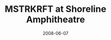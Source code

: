 ---
date: '2008-06-07'
artist: MSTRKRFT
festival: Live 105's BFD
venue: Shoreline Amphitheatre
city: Mountain View
state: CA
country: USA
price: $10.53
solo: 'Yes'
title: MSTRKRFT at Shoreline Amphitheatre
slug: 2008-06-07-mstrkrft
cover: ''
genre: ''
category: show
tags:
  - solo show
created: 02/15/2019
artists:
  - MSTRKRFT
openers: []
---